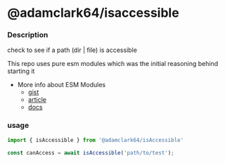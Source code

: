 # @adamclark64/isaccessible
### Description
check to see if a path (dir | file) is accessible

This repo uses pure esm modules which was the initial reasoning behind starting it
- More info about ESM Modules
  - [gist](https://gist.github.com/sindresorhus/a39789f98801d908bbc7ff3ecc99d99c) 
  - [article](https://medium.com/sindre-sorhus/get-ready-for-esm-aa53530b3f77)
  - [docs](https://nodejs.org/api/esm.html)

### usage
```typescript
import { isAccessible } from '@adamclark64/isAccessible'

const canAccess = await isAccessible('path/to/test');
```

